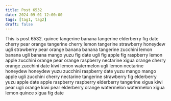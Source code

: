 ```yaml
---
title: Post 6532
date: 2024-09-01 12:00:00
tags: [tag1, tag2]
draft: false
---
```

This is post 6532.
quince
tangerine
banana
tangerine
elderberry
fig
date
cherry
pear
orange
tangerine
cherry
lemon
tangerine
strawberry
honeydew
ugli
strawberry
pear
orange
banana
banana
tangerine
zucchini
lemon
banana
ugli
banana
mango
yuzu
fig
date
ugli
fig
apple
fig
raspberry
lemon
apple
zucchini
orange
pear
orange
raspberry
nectarine
xigua
orange
cherry
orange
zucchini
date
kiwi
lemon
watermelon
ugli
lemon
nectarine
honeydew
honeydew
yuzu
zucchini
raspberry
date
yuzu
mango
mango
apple
ugli
zucchini
cherry
nectarine
tangerine
strawberry
fig
elderberry
yuzu
apple
date
apple
raspberry
raspberry
elderberry
tangerine
xigua
kiwi
pear
ugli
orange
kiwi
pear
elderberry
orange
watermelon
watermelon
xigua
lemon
quince
xigua
fig
date
